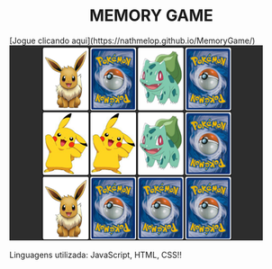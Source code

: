 <h1 align="center">MEMORY GAME</h1>
<p>
[Jogue clicando aqui](https://nathmelop.github.io/MemoryGame/)
    <img src="https://github.com/nathmelop/MemoryGame/raw/main/img/game.png" alt="Memory Game">
    </a>



Linguagens utilizada: JavaScript, HTML, CSS!! 
</p>